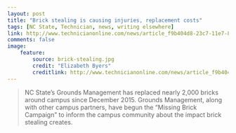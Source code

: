 ```yaml
---
layout: post
title: "Brick stealing is causing injuries, replacement costs"
tags: [NC State, Technician, news, writing elsewhere]
link: http://www.technicianonline.com/news/article_f9b404d8-23c7-11e7-87a7-175a7a066311.html
comments: false
image:
    feature:
        source: brick-stealing.jpg
        credit: "Elizabeth Byers"
        creditlink: http://www.technicianonline.com/news/article_f9b404d8-23c7-11e7-87a7-175a7a066311.html
---
```

> NC State’s Grounds Management has replaced nearly 2,000 bricks around campus since December 2015. Grounds Management, along with other campus partners, have begun the “Missing Brick Campaign” to inform the campus community about the impact brick stealing creates.
